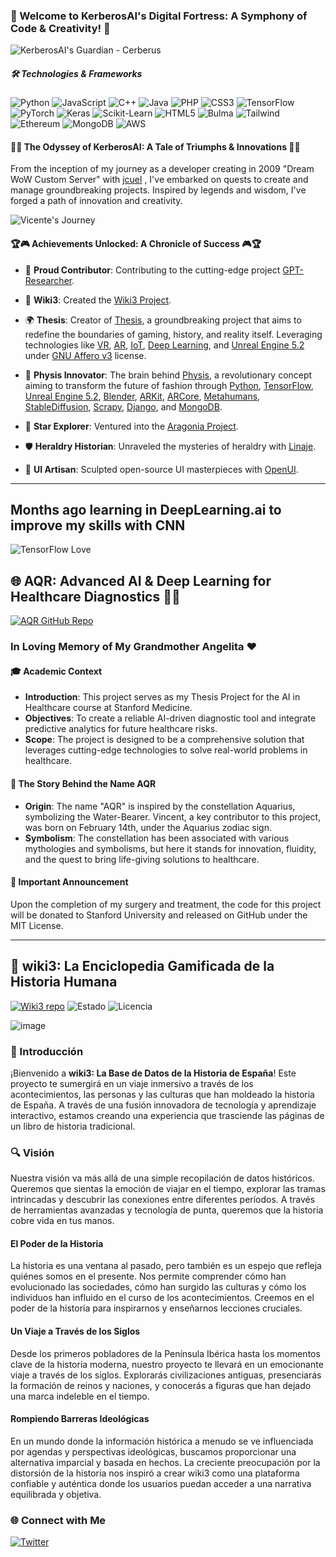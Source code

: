 ### 🏰 Welcome to KerberosAI's Digital Fortress: A Symphony of Code & Creativity! 🏰

![KerberosAI's Guardian - Cerberus](https://cdn.leonardo.ai/users/85b8cb83-3466-42d9-bdab-f4599fd0c092/generations/d0eaf4e1-1c14-4be5-9ee9-59dc81d172c7/variations/Default_three_head_cerberus_Bold_graphic_illustration_glowing_3_d0eaf4e1-1c14-4be5-9ee9-59dc81d172c7_1.jpg)

##### 🛠️ Technologies & Frameworks

![Python](https://img.shields.io/badge/Python-3776AB?style=for-the-badge&logo=python&logoColor=white) ![JavaScript](https://img.shields.io/badge/JavaScript-F7DF1E?style=for-the-badge&logo=javascript&logoColor=black) ![C++](https://img.shields.io/badge/C++-00599C?style=for-the-badge&logo=cplusplus&logoColor=white) ![Java](https://img.shields.io/badge/Java-007396?style=for-the-badge&logo=java&logoColor=white) ![PHP](https://img.shields.io/badge/PHP-777BB4?style=for-the-badge&logo=php&logoColor=white) ![CSS3](https://img.shields.io/badge/CSS3-1572B6?style=for-the-badge&logo=css3&logoColor=white) ![TensorFlow](https://img.shields.io/badge/TensorFlow-FF6F00?style=for-the-badge&logo=tensorflow&logoColor=white) ![PyTorch](https://img.shields.io/badge/PyTorch-EE4C2C?style=for-the-badge&logo=pytorch&logoColor=white) ![Keras](https://img.shields.io/badge/Keras-D00000?style=for-the-badge&logo=keras&logoColor=white) ![Scikit-Learn](https://img.shields.io/badge/ScikitLearn-F7931E?style=for-the-badge&logo=scikit-learn&logoColor=white) ![HTML5](https://img.shields.io/badge/HTML5-E34F26?style=for-the-badge&logo=html5&logoColor=white) ![Bulma](https://img.shields.io/badge/Bulma-00D1B2?style=for-the-badge&logo=bulma&logoColor=white) ![Tailwind](https://img.shields.io/badge/Tailwind-38B2AC?style=for-the-badge&logo=tailwind-css&logoColor=white) ![Ethereum](https://img.shields.io/badge/Ethereum-3C3C3D?style=for-the-badge&logo=ethereum&logoColor=white) ![MongoDB](https://img.shields.io/badge/MongoDB-47A248?style=for-the-badge&logo=mongodb&logoColor=white) ![AWS](https://img.shields.io/badge/AWS-232F3E?style=for-the-badge&logo=amazon-aws&logoColor=white)

#### 🌟🚀 The Odyssey of KerberosAI: A Tale of Triumphs & Innovations 🚀🌟

From the inception of my journey as a developer creating in 2009 "Dream WoW Custom Server" with [jcuel](https://github.com/jcuel) , I've embarked on quests to create and manage groundbreaking projects. Inspired by legends and wisdom, I've forged a path of innovation and creativity.

![Vicente's Journey](https://media.licdn.com/dms/image/D4D22AQHROUQAtvD85A/feedshare-shrink_800/0/1688957760779?e=1695859200&v=beta&t=DF2pGu1OEDMz1p9r9A5GXK5liq58c7YFCkRitB6KkF0)

#### 🏆🎮 Achievements Unlocked: A Chronicle of Success 🎮🏆

- 🤝 **Proud Contributor**: Contributing to the cutting-edge project [GPT-Researcher](https://github.com/assafelovic/gpt-researcher).

- 📖 **Wiki3**: Created the [Wiki3 Project](https://github.com/kerberosai/wiki3).

- 🌍 **Thesis**: Creator of [Thesis](https://github.com/kerberosai/thesis), a groundbreaking project that aims to redefine the boundaries of gaming, history, and reality itself. Leveraging technologies like [VR](https://github.com/ValveSoftware/openvr), [AR](https://github.com/google-ar/arcore-android-sdk), [IoT](https://github.com/iotaledger), [Deep Learning](https://github.com/tensorflow/tensorflow), and [Unreal Engine 5.2](https://www.unrealengine.com/) under [GNU Affero v3](https://github.com/licenses/agpl-3.0) license.

- 👗 **Physis Innovator**: The brain behind [Physis](https://github.com/kerberosai/physis), a revolutionary concept aiming to transform the future of fashion through [Python](https://github.com/python), [TensorFlow](https://github.com/tensorflow/tensorflow), [Unreal Engine 5.2](https://www.unrealengine.com/), [Blender](https://github.com/blender/blender), [ARKit](https://developer.apple.com/augmented-reality/arkit/), [ARCore](https://github.com/google-ar/arcore-android-sdk), [Metahumans](https://www.unrealengine.com/en-US/digital-humans), [StableDiffusion](https://github.com/CompVis/stablediff), [Scrapy](https://github.com/scrapy/scrapy), [Django](https://github.com/django/django), and [MongoDB](https://github.com/mongodb/mongo).

- 🌌 **Star Explorer**: Ventured into the [Aragonia Project](https://github.com/kerberosai/aragonia).

- 🛡️ **Heraldry Historian**: Unraveled the mysteries of heraldry with [Linaje](https://github.com/kerberosai/linaje).

- 🎨 **UI Artisan**: Sculpted open-source UI masterpieces with [OpenUI](https://github.com/kerberosai/openui).

---

## Months ago learning in DeepLearning.ai to improve my skills with CNN 

![TensorFlow Love](https://media.licdn.com/dms/image/D4D22AQE76iZrEMp8JQ/feedshare-shrink_800/0/1689144039119?e=1695859200&v=beta&t=491VZpWEahVIy9kJsDTAVxGbhDYv5GC4hvNsizjOrDk)


## 🌐 AQR: Advanced AI & Deep Learning for Healthcare Diagnostics 👩‍⚕️

[![AQR GitHub Repo](https://img.shields.io/badge/View%20on-GitHub-blue?style=for-the-badge&logo=github)](https://github.com/kerberosai/aqr)

### In Loving Memory of My Grandmother Angelita ❤️

#### 🎓 Academic Context

- **Introduction**: This project serves as my Thesis Project for the AI in Healthcare course at Stanford Medicine.
- **Objectives**: To create a reliable AI-driven diagnostic tool and integrate predictive analytics for future healthcare risks.
- **Scope**: The project is designed to be a comprehensive solution that leverages cutting-edge technologies to solve real-world problems in healthcare.

#### 🌌 The Story Behind the Name AQR

- **Origin**: The name "AQR" is inspired by the constellation Aquarius, symbolizing the Water-Bearer. Vincent, a key contributor to this project, was born on February 14th, under the Aquarius zodiac sign.
- **Symbolism**: The constellation has been associated with various mythologies and symbolisms, but here it stands for innovation, fluidity, and the quest to bring life-giving solutions to healthcare.

#### 📣 Important Announcement

Upon the completion of my surgery and treatment, the code for this project will be donated to Stanford University and released on GitHub under the MIT License.

---


## 🏰 wiki3: La Enciclopedia Gamificada de la Historia Humana 
[![Wiki3 repo](https://img.shields.io/badge/View%20on-GitHub-blue?style=for-the-badge&logo=github)](https://github.com/kerberosai/wiki3) ![Estado](https://img.shields.io/badge/Estado-En%20progreso-amarillo) ![Licencia](https://img.shields.io/badge/Licencia-MIT-azul)

![image](https://github.com/kerberosai/kerberosai/assets/132854638/974cc193-cc9f-413f-aa0f-500d3fbea2da)


### 🌟 Introducción

¡Bienvenido a **wiki3: La Base de Datos de la Historia de España**! Este proyecto te sumergirá en un viaje inmersivo a través de los acontecimientos, las personas y las culturas que han moldeado la historia de España. A través de una fusión innovadora de tecnología y aprendizaje interactivo, estamos creando una experiencia que trasciende las páginas de un libro de historia tradicional.

### 🔍 Visión

Nuestra visión va más allá de una simple recopilación de datos históricos. Queremos que sientas la emoción de viajar en el tiempo, explorar las tramas intrincadas y descubrir las conexiones entre diferentes períodos. A través de herramientas avanzadas y tecnología de punta, queremos que la historia cobre vida en tus manos.

#### El Poder de la Historia

La historia es una ventana al pasado, pero también es un espejo que refleja quiénes somos en el presente. Nos permite comprender cómo han evolucionado las sociedades, cómo han surgido las culturas y cómo los individuos han influido en el curso de los acontecimientos. Creemos en el poder de la historia para inspirarnos y enseñarnos lecciones cruciales.

#### Un Viaje a Través de los Siglos

Desde los primeros pobladores de la Península Ibérica hasta los momentos clave de la historia moderna, nuestro proyecto te llevará en un emocionante viaje a través de los siglos. Explorarás civilizaciones antiguas, presenciarás la formación de reinos y naciones, y conocerás a figuras que han dejado una marca indeleble en el tiempo.

#### Rompiendo Barreras Ideológicas

En un mundo donde la información histórica a menudo se ve influenciada por agendas y perspectivas ideológicas, buscamos proporcionar una alternativa imparcial y basada en hechos. La creciente preocupación por la distorsión de la historia nos inspiró a crear wiki3 como una plataforma confiable y auténtica donde los usuarios puedan acceder a una narrativa equilibrada y objetiva.



### 🌐 Connect with Me

[![Twitter](https://img.shields.io/badge/Twitter-1DA1F2?style=for-the-badge&logo=twitter&logoColor=white)](https://twitter.com/kerberosai) 

